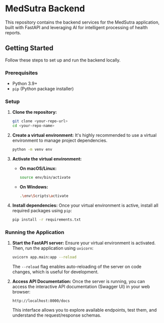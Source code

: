 # MedSutra Backend

This repository contains the backend services for the MedSutra application, built with FastAPI and leveraging AI for intelligent processing of health reports.

## Getting Started

Follow these steps to set up and run the backend locally.

### Prerequisites

* Python 3.9+
* `pip` (Python package installer)

### Setup

1.  **Clone the repository:**
    ```bash
    git clone <your-repo-url>
    cd <your-repo-name>
    ```

2.  **Create a virtual environment:**
    It's highly recommended to use a virtual environment to manage project dependencies.
    ```bash
    python -m venv env
    ```

3.  **Activate the virtual environment:**
    * **On macOS/Linux:**
        ```bash
        source env/bin/activate
        ```
    * **On Windows:**
        ```bash
        .\env\Scripts\activate
        ```

4.  **Install dependencies:**
    Once your virtual environment is active, install all required packages using `pip`:
    ```bash
    pip install -r requirements.txt
    ```

### Running the Application

1.  **Start the FastAPI server:**
    Ensure your virtual environment is activated. Then, run the application using `uvicorn`:
    ```bash
    uvicorn app.main:app --reload
    ```
    The `--reload` flag enables auto-reloading of the server on code changes, which is useful for development.

2.  **Access API Documentation:**
    Once the server is running, you can access the interactive API documentation (Swagger UI) in your web browser:
    ```
    http://localhost:8000/docs
    ```
    This interface allows you to explore available endpoints, test them, and understand the request/response schemas.
